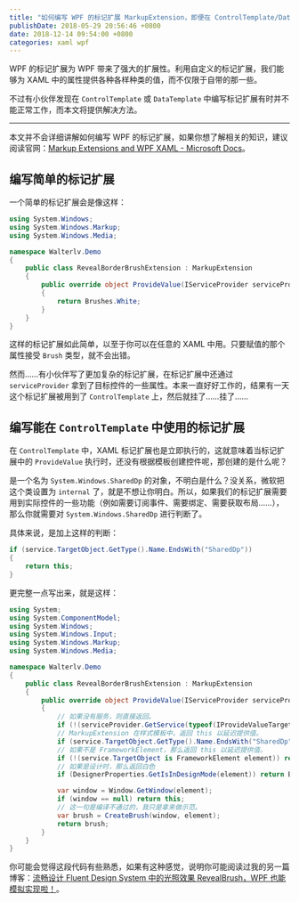 ```yaml
---
title: "如何编写 WPF 的标记扩展 MarkupExtension，即便在 ControlTemplate/DataTemplate 中也能生效"
publishDate: 2018-05-29 20:56:46 +0800
date: 2018-12-14 09:54:00 +0800
categories: xaml wpf
---
```


WPF 的标记扩展为 WPF 带来了强大的扩展性。利用自定义的标记扩展，我们能够为 XAML 中的属性提供各种各样种类的值，而不仅限于自带的那一些。

不过有小伙伴发现在 `ControlTemplate` 或 `DataTemplate` 中编写标记扩展有时并不能正常工作，而本文将提供解决方法。

---

本文并不会详细讲解如何编写 WPF 的标记扩展，如果你想了解相关的知识，建议阅读官网：[Markup Extensions and WPF XAML - Microsoft Docs](https://docs.microsoft.com/en-us/dotnet/framework/wpf/advanced/markup-extensions-and-wpf-xaml?wt.mc_id=MVP)。

<div id="toc"></div>

## 编写简单的标记扩展

一个简单的标记扩展会是像这样：

```csharp
using System.Windows;
using System.Windows.Markup;
using System.Windows.Media;

namespace Walterlv.Demo
{
    public class RevealBorderBrushExtension : MarkupExtension
    {
        public override object ProvideValue(IServiceProvider serviceProvider)
        {
            return Brushes.White;
        }
    }
}
```

这样的标记扩展如此简单，以至于你可以在任意的 XAML 中用。只要赋值的那个属性接受 `Brush` 类型，就不会出错。

然而……有小伙伴写了更加复杂的标记扩展，在标记扩展中还通过 `serviceProvider` 拿到了目标控件的一些属性。本来一直好好工作的，结果有一天这个标记扩展被用到了 `ControlTemplate` 上，然后就挂了……挂了……

## 编写能在 `ControlTemplate` 中使用的标记扩展

在 `ControlTemplate` 中，XAML 标记扩展也是立即执行的，这就意味着当标记扩展中的 `ProvideValue` 执行时，还没有根据模板创建控件呢，那创建的是什么呢？

是一个名为 `System.Windows.SharedDp` 的对象，不明白是什么？没关系，微软把这个类设置为 `internal` 了，就是不想让你明白。所以，如果我们的标记扩展需要用到实际控件的一些功能（例如需要订阅事件、需要绑定、需要获取布局……），那么你就需要对 `System.Windows.SharedDp` 进行判断了。

具体来说，是加上这样的判断：

```csharp
if (service.TargetObject.GetType().Name.EndsWith("SharedDp"))
{
    return this;
}
```

更完整一点写出来，就是这样：

```csharp
using System;
using System.ComponentModel;
using System.Windows;
using System.Windows.Input;
using System.Windows.Markup;
using System.Windows.Media;

namespace Walterlv.Demo
{
    public class RevealBorderBrushExtension : MarkupExtension
    {
        public override object ProvideValue(IServiceProvider serviceProvider)
        {
            // 如果没有服务，则直接返回。
            if (!(serviceProvider.GetService(typeof(IProvideValueTarget)) is IProvideValueTarget service)) return null;
            // MarkupExtension 在样式模板中，返回 this 以延迟提供值。
            if (service.TargetObject.GetType().Name.EndsWith("SharedDp")) return this;
            // 如果不是 FrameworkElement，那么返回 this 以延迟提供值。
            if (!(service.TargetObject is FrameworkElement element)) return this;
            // 如果是设计时，那么返回白色
            if (DesignerProperties.GetIsInDesignMode(element)) return Brushes.White;

            var window = Window.GetWindow(element);
            if (window == null) return this;
            // 这一句是编译不通过的，我只是拿来做示范。
            var brush = CreateBrush(window, element);
            return brush;
        }
    }
}
```

你可能会觉得这段代码有些熟悉，如果有这种感觉，说明你可能阅读过我的另一篇博客：[流畅设计 Fluent Design System 中的光照效果 RevealBrush，WPF 也能模拟实现啦！](/post/fluent-design-reveal-brush-in-wpf.html)。
